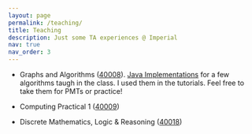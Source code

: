 ```yaml
---
layout: page
permalink: /teaching/
title: Teaching
description: Just some TA experiences @ Imperial
nav: true
nav_order: 3
---
```


* Graphs and Algorithms ([40008](https://www.imperial.ac.uk/computing/current-students/courses/40008)). [Java Implementations](https://gitlab.doc.ic.ac.uk/kf619/graph_algorithms) for a few algorithms taugh in the class. I used them in the tutorials. Feel free to take them for PMTs or practice!


* Computing Practical 1 ([40009](https://www.imperial.ac.uk/computing/current-students/courses/40009/))

* Discrete Mathematics, Logic & Reasoning ([40018](https://www.imperial.ac.uk/computing/current-students/courses/40018/))
